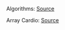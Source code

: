 Algorithms: [Source](https://www.freecodecamp.org)

Array Cardio: [Source](https://github.com/wesbos/JavaScript30/tree/master/04%20-%20Array%20Cardio%20Day%201)
